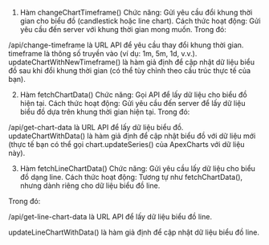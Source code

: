 1. Hàm changeChartTimeframe()
Chức năng: Gửi yêu cầu đổi khung thời gian cho biểu đồ (candlestick hoặc line chart).
Cách thức hoạt động: Gửi yêu cầu đến server với khung thời gian mong muốn.
Trong đó:

/api/change-timeframe là URL API để yêu cầu thay đổi khung thời gian.
timeframe là thông số truyền vào (ví dụ: 1m, 5m, 1d, v.v.).
updateChartWithNewTimeframe() là hàm giả định để cập nhật dữ liệu biểu đồ sau khi đổi khung thời gian (có thể tùy chỉnh theo cấu trúc thực tế của bạn).

2. Hàm fetchChartData()
Chức năng: Gọi API để lấy dữ liệu cho biểu đồ hiện tại.
Cách thức hoạt động: Gửi yêu cầu đến server để lấy dữ liệu biểu đồ dựa trên khung thời gian hiện tại.
Trong đó:

/api/get-chart-data là URL API để lấy dữ liệu biểu đồ.
updateChartWithData() là hàm giả định để cập nhật biểu đồ với dữ liệu mới (thực tế bạn có thể gọi chart.updateSeries() của ApexCharts với dữ liệu này).

3. Hàm fetchLineChartData()
Chức năng: Gửi yêu cầu lấy dữ liệu cho biểu đồ dạng line.
Cách thức hoạt động: Tương tự như fetchChartData(), nhưng dành riêng cho dữ liệu biểu đồ line.

Trong đó:

/api/get-line-chart-data là URL API để lấy dữ liệu biểu đồ line.

updateLineChartWithData() là hàm giả định để cập nhật dữ liệu biểu đồ line.
